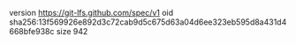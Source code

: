 version https://git-lfs.github.com/spec/v1
oid sha256:13f569926e892d3c72cab9d5c675d63a04d6ee323eb595d8a431d4668bfe938c
size 942

